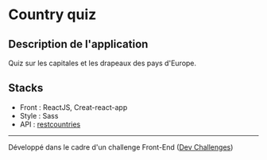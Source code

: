 # Country quiz

## Description de l'application

Quiz sur les capitales et les drapeaux des pays d'Europe.

## Stacks

* Front : ReactJS, Creat-react-app
* Style : Sass
* API   : [restcountries](https://restcountries.eu/)




---

Développé dans le cadre d'un challenge Front-End ([Dev Challenges](https://devchallenges.io/challenges/Bu3G2irnaXmfwQ8sZkw8))
